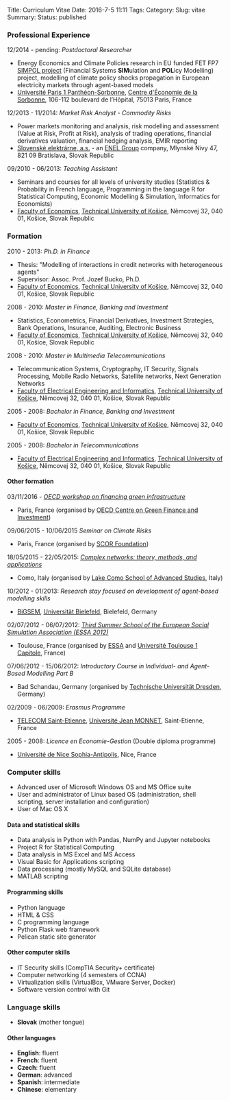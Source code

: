 Title: Curriculum Vitae
Date: 2016-7-5 11:11
Tags:
Category:
Slug: vitae
Summary:
Status: published

### Professional Experience
12/2014 - pending: *Postdoctoral Researcher*

- Energy Economics and Climate Policies research in EU funded FET FP7 [SIMPOL project](http://www.simpolproject.eu/) (Financial Systems **SIM**ulation and **POL**icy Modelling) project, modelling of climate policy shocks propagation in European electricity markets through agent-based models
- [Université Paris 1 Panthéon-Sorbonne](http://www.univ-paris1.fr/), [Centre d'Économie de la Sorbonne](http://centredeconomiesorbonne.univ-paris1.fr), 106-112 boulevard de l’Hôpital, 75013 Paris, France

12/2013 - 11/2014: *Market Risk Analyst - Commodity Risks*

- Power markets monitoring and analysis, risk modelling and assessment (Value at Risk, Profit at Risk), analysis of trading operations, financial derivatives valuation, financial hedging analysis, EMIR reporting
- [Slovenské elektrárne, a.s.](https://www.seas.sk/) - an [ENEL Group](https://www.enel.com) company, Mlynské Nivy 47, 821 09 Bratislava, Slovak Republic

09/2010 - 06/2013: *Teaching Assistant*

- Seminars and courses for all levels of university studies (Statistics & Probability in French language, Programming in the language R for Statistical Computing, Economic Modelling & Simulation, Informatics for Economists)
- [Faculty of Economics](http://www.ekf.tuke.sk/), [Technical University of Košice](http://www.tuke.sk/), Němcovej 32, 040 01, Košice, Slovak Republic

### Formation
2010 - 2013: *Ph.D. in Finance*

- Thesis: "Modelling of interactions in credit networks with heterogeneous agents"
- Supervisor: Assoc. Prof. Jozef Bucko, Ph.D.
- [Faculty of Economics](http://www.ekf.tuke.sk/), [Technical University of Košice](http://www.tuke.sk/), Němcovej 32, 040 01, Košice, Slovak Republic

2008 - 2010: *Master in Finance, Banking and Investment*

- Statistics, Econometrics, Financial Derivatives, Investment Strategies, Bank Operations, Insurance, Auditing, Electronic Business
- [Faculty of Economics](http://www.ekf.tuke.sk/), [Technical University of Košice](http://www.tuke.sk/), Němcovej 32, 040 01, Košice, Slovak Republic

2008 - 2010: *Master in Multimedia Telecommunications*

- Telecommunication Systems, Cryptography, IT Security, Signals Processing, Mobile Radio Networks, Satellite networks, Next Generation Networks
- [Faculty of Electrical Engineering and Informatics](http://www.fei.tuke.sk/), [Technical University of Košice](http://www.tuke.sk/), Němcovej 32, 040 01, Košice, Slovak Republic

2005 - 2008: *Bachelor in Finance, Banking and Investment*

- [Faculty of Economics](http://www.ekf.tuke.sk/), [Technical University of Košice](http://www.tuke.sk/), Němcovej 32, 040 01, Košice, Slovak Republic

2005 - 2008: *Bachelor in Telecommunications*

- [Faculty of Electrical Engineering and Informatics](http://www.fei.tuke.sk/), [Technical University of Košice](http://www.tuke.sk/), Němcovej 32, 040 01, Košice, Slovak Republic

#### Other formation
03/11/2016 - *[OECD workshop on financing green infrastructure](http://www.oecd.org/cgfi/workshop-financing-green-infrastructure.htm)*

- Paris, France (organised by [OECD Centre on Green Finance and Investment](http://www.oecd.org/cgfi/))

09/06/2015 - 10/06/2015 *Seminar on Climate Risks*

- Paris, France (organised by [SCOR Foundation](https://www.scor.com/en/91-scor-foundation/scor-foundation.html))

18/05/2015 - 22/05/2015: *[Complex networks: theory, methods, and applications](http://ntma.lakecomoschool.org/)*

- Como, Italy (organised by [Lake Como School of Advanced Studies](http://lakecomoschool.org/), Italy)

10/2012 - 01/2013: *Research stay focused on development of agent-based modelling skills*

- [BiGSEM](http://www.bigsem.de/), [Universität Bielefeld](https://www.uni-bielefeld.de/), Bielefeld, Germany

02/07/2012 - 06/07/2012: *[Third Summer School of the European Social Simulation Association (ESSA 2012)](http://www.essa.eu.org/event/third-essa-summer-school-in-social-simulation-2012/)*

- Toulouse, France (organised by [ESSA](http://www.essa.eu.org/) and [Université Toulouse 1 Capitole](http://www.ut-capitole.fr/), France)

07/06/2012 - 15/06/2012: *Introductory Course in Individual- and Agent-Based Modelling Part B*

- Bad Schandau, Germany (organised by [Technische Universität Dresden](https://tu-dresden.de/), Germany)

02/2009 - 06/2009: *Erasmus Programme*

- [TELECOM Saint-Etienne](https://www.telecom-st-etienne.fr/), [Université Jean MONNET](https://www.univ-st-etienne.fr/), Saint-Etienne, France

2005 - 2008: *Licence en Economie-Gestion* (Double diploma programme)

- [Université de Nice Sophia-Antipolis](http://unice.fr/en), Nice, France

### Computer skills
- Advanced user of Microsoft Windows OS and MS Office suite
- User and administrator of Linux based OS (administration, shell scripting, server installation and configuration)
- User of Mac OS X

#### Data and statistical skills
- Data analysis in Python with Pandas, NumPy and Jupyter notebooks
- Project R for Statistical Computing
- Data analysis in MS Excel and MS Access
- Visual Basic for Applications scripting
- Data processing (mostly MySQL and SQLite database)
- MATLAB scripting

#### Programming skills
- Python language
- HTML &amp; CSS
- C programming language
- Python Flask web framework
- Pelican static site generator

#### Other computer skills
- IT Security skills (CompTIA Security+ certificate)
- Computer networking (4 semesters of CCNA)
- Virtualization skills (VirtualBox, VMware Server, Docker)
- Software version control with Git

### Language skills

- **Slovak** (mother tongue)

#### Other languages
- **English**: fluent
- **French**: fluent
- **Czech**: fluent
- **German**: advanced
- **Spanish**: intermediate
- **Chinese**: elementary
